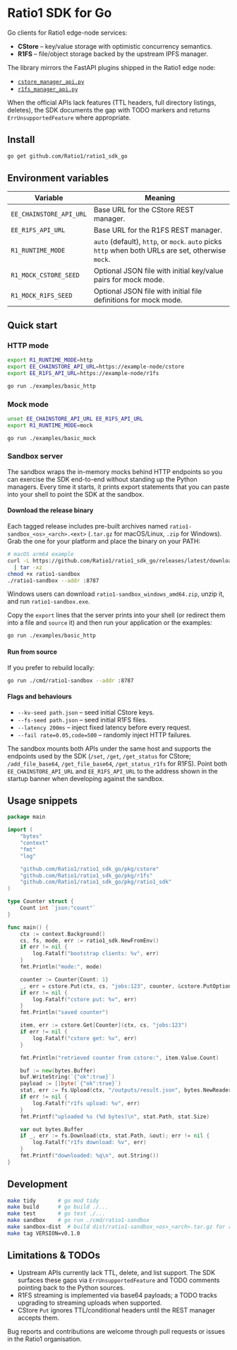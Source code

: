 # Ratio1 SDK for Go

Go clients for Ratio1 edge-node services:

- **CStore** – key/value storage with optimistic concurrency semantics.
- **R1FS** – file/object storage backed by the upstream IPFS manager.

The library mirrors the FastAPI plugins shipped in the Ratio1 edge node:

- [`cstore_manager_api.py`](https://github.com/Ratio1/edge_node/blob/main/extensions/business/cstore/cstore_manager_api.py)
- [`r1fs_manager_api.py`](https://github.com/Ratio1/edge_node/blob/main/extensions/business/r1fs/r1fs_manager_api.py)

When the official APIs lack features (TTL headers, full directory listings, deletes), the SDK documents the gap with TODO markers and returns `ErrUnsupportedFeature` where appropriate.

## Install

```bash
go get github.com/Ratio1/ratio1_sdk_go
```

## Environment variables

| Variable | Meaning |
| --- | --- |
| `EE_CHAINSTORE_API_URL` | Base URL for the CStore REST manager. |
| `EE_R1FS_API_URL` | Base URL for the R1FS REST manager. |
| `R1_RUNTIME_MODE` | `auto` (default), `http`, or `mock`. `auto` picks `http` when both URLs are set, otherwise `mock`. |
| `R1_MOCK_CSTORE_SEED` | Optional JSON file with initial key/value pairs for mock mode. |
| `R1_MOCK_R1FS_SEED` | Optional JSON file with initial file definitions for mock mode. |

## Quick start

### HTTP mode

```bash
export R1_RUNTIME_MODE=http
export EE_CHAINSTORE_API_URL=https://example-node/cstore
export EE_R1FS_API_URL=https://example-node/r1fs

go run ./examples/basic_http
```

### Mock mode

```bash
unset EE_CHAINSTORE_API_URL EE_R1FS_API_URL
export R1_RUNTIME_MODE=mock

go run ./examples/basic_mock
```

### Sandbox server

The sandbox wraps the in-memory mocks behind HTTP endpoints so you can exercise the SDK end-to-end without standing up the Python managers. Every time it starts, it prints export statements that you can paste into your shell to point the SDK at the sandbox.

#### Download the release binary

Each tagged release includes pre-built archives named `ratio1-sandbox_<os>_<arch>.<ext>` (`.tar.gz` for macOS/Linux, `.zip` for Windows). Grab the one for your platform and place the binary on your PATH:

```bash
# macOS arm64 example
curl -L https://github.com/Ratio1/ratio1_sdk_go/releases/latest/download/ratio1-sandbox_darwin_arm64.tar.gz \
  | tar -xz
chmod +x ratio1-sandbox
./ratio1-sandbox --addr :8787
```

Windows users can download `ratio1-sandbox_windows_amd64.zip`, unzip it, and run `ratio1-sandbox.exe`.

Copy the `export` lines that the server prints into your shell (or redirect them into a file and `source` it) and then run your application or the examples:

```bash
go run ./examples/basic_http
```

#### Run from source

If you prefer to rebuild locally:

```bash
go run ./cmd/ratio1-sandbox --addr :8787
```

#### Flags and behaviours

- `--kv-seed path.json` – seed initial CStore keys.
- `--fs-seed path.json` – seed initial R1FS files.
- `--latency 200ms` – inject fixed latency before every request.
- `--fail rate=0.05,code=500` – randomly inject HTTP failures.

The sandbox mounts both APIs under the same host and supports the endpoints used by the SDK (`/set`, `/get`, `/get_status` for CStore; `/add_file_base64`, `/get_file_base64`, `/get_status_r1fs` for R1FS). Point both `EE_CHAINSTORE_API_URL` and `EE_R1FS_API_URL` to the address shown in the startup banner when developing against the sandbox.

## Usage snippets

```go
package main

import (
	"bytes"
	"context"
	"fmt"
	"log"

	"github.com/Ratio1/ratio1_sdk_go/pkg/cstore"
	"github.com/Ratio1/ratio1_sdk_go/pkg/r1fs"
	"github.com/Ratio1/ratio1_sdk_go/pkg/ratio1_sdk"
)

type Counter struct {
	Count int `json:"count"`
}

func main() {
	ctx := context.Background()
	cs, fs, mode, err := ratio1_sdk.NewFromEnv()
	if err != nil {
		log.Fatalf("bootstrap clients: %v", err)
	}
	fmt.Println("mode:", mode)

	counter := Counter{Count: 1}
	_, err = cstore.Put(ctx, cs, "jobs:123", counter, &cstore.PutOptions{})
	if err != nil {
		log.Fatalf("cstore put: %v", err)
	}
	fmt.Println("saved counter")

	item, err := cstore.Get[Counter](ctx, cs, "jobs:123")
	if err != nil {
		log.Fatalf("cstore get: %v", err)
	}

	fmt.Println("retrieved counter from cstore:", item.Value.Count)

	buf := new(bytes.Buffer)
	buf.WriteString(`{"ok":true}`)
	payload := []byte(`{"ok":true}`)
	stat, err := fs.Upload(ctx, "/outputs/result.json", bytes.NewReader(payload), int64(len(payload)), &r1fs.UploadOptions{ContentType: "application/json"})
	if err != nil {
		log.Fatalf("r1fs upload: %v", err)
	}
	fmt.Printf("uploaded %s (%d bytes)\n", stat.Path, stat.Size)

	var out bytes.Buffer
	if _, err := fs.Download(ctx, stat.Path, &out); err != nil {
		log.Fatalf("r1fs download: %v", err)
	}
	fmt.Printf("downloaded: %q\n", out.String())
}
```

## Development

```bash
make tidy       # go mod tidy
make build      # go build ./...
make test       # go test ./...
make sandbox    # go run ./cmd/ratio1-sandbox
make sandbox-dist  # build dist/ratio1-sandbox_<os>_<arch>.tar.gz for release uploads
make tag VERSION=v0.1.0
```

## Limitations & TODOs

- Upstream APIs currently lack TTL, delete, and list support. The SDK surfaces these gaps via `ErrUnsupportedFeature` and TODO comments pointing back to the Python sources.
- R1FS streaming is implemented via base64 payloads; a TODO tracks upgrading to streaming uploads when supported.
- CStore `Put` ignores TTL/conditional headers until the REST manager accepts them.

Bug reports and contributions are welcome through pull requests or issues in the Ratio1 organisation.
